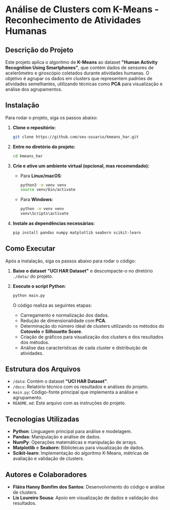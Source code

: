 # Análise de Clusters com K-Means - Reconhecimento de Atividades Humanas

## Descrição do Projeto

Este projeto aplica o algoritmo de **K-Means** ao dataset **"Human Activity Recognition Using Smartphones"**, que contém dados de sensores de acelerômetro e giroscópio coletados durante atividades humanas. O objetivo é agrupar os dados em clusters que representem padrões de atividades semelhantes, utilizando técnicas como **PCA** para visualização e análise dos agrupamentos.

## Instalação

Para rodar o projeto, siga os passos abaixo:

1. **Clone o repositório:**
    ```bash
    git clone https://github.com/seu-usuario/kmeans_har.git
    ```

2. **Entre no diretório do projeto:**
    ```bash
    cd kmeans_har
    ```

3. **Crie e ative um ambiente virtual (opcional, mas recomendado):**
    - Para **Linux/macOS**:
        ```bash
        python3 -m venv venv
        source venv/bin/activate
        ```
    - Para **Windows**:
        ```bash
        python -m venv venv
        venv\Scripts\activate
        ```

4. **Instale as dependências necessárias:**
    ```bash
    pip install pandas numpy matplotlib seaborn scikit-learn
    ```

## Como Executar

Após a instalação, siga os passos abaixo para rodar o código:

1. **Baixe o dataset** **"UCI HAR Dataset"** e descompacte-o no diretório `./data/` do projeto.

2. **Execute o script Python**:
    ```bash
    python main.py
    ```

   O código realiza as seguintes etapas:

   - Carregamento e normalização dos dados.
   - Redução de dimensionalidade com **PCA**.
   - Determinação do número ideal de clusters utilizando os métodos do **Cotovelo** e **Silhouette Score**.
   - Criação de gráficos para visualização dos clusters e dos resultados dos métodos.
   - Análise das características de cada cluster e distribuição de atividades.

## Estrutura dos Arquivos

- `/data`: Contém o dataset **"UCI HAR Dataset"**.
- `/docs`: Relatório técnico com os resultados e análises do projeto.
- `main.py`: Código-fonte principal que implementa a análise e agrupamento.
- `README.md`: Este arquivo com as instruções do projeto.

## Tecnologias Utilizadas

- **Python**: Linguagem principal para análise e modelagem.
- **Pandas**: Manipulação e análise de dados.
- **NumPy**: Operações matemáticas e manipulação de arrays.
- **Matplotlib** e **Seaborn**: Bibliotecas para visualização de dados.
- **Scikit-learn**: Implementação do algoritmo K-Means, métricas de avaliação e validação de clusters.

## Autores e Colaboradores

- **Fláira Hanny Bomfim dos Santos**: Desenvolvimento do código e análise de clusters.
- **Lis Loureiro Sousa**: Apoio em visualização de dados e validação dos resultados.
